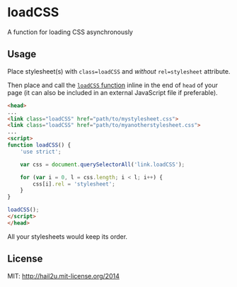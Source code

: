 # loadCSS

A function for loading CSS asynchronously


## Usage

Place stylesheet(s) with `class=loadCSS` and *without* `rel=stylesheet` attribute.

Then place and call the [`loadCSS` function](https://github.com/hail2u/loadCSS/blob/by-adding-rel-stylesheet/loadCSS.js) inline in the end of `head` of your page (it can also be included in an external JavaScript file if preferable).

``` html
<head>
...
<link class="loadCSS" href="path/to/mystylesheet.css">
<link class="loadCSS" href="path/to/myanotherstylesheet.css">
...
<script>
function loadCSS() {
	'use strict';

	var css = document.querySelectorAll('link.loadCSS');

	for (var i = 0, l = css.length; i < l; i++) {
		css[i].rel = 'stylesheet';
	}
}

loadCSS();
</script>
</head>
```

All your stylesheets would keep its order.


## License

MIT: http://hail2u.mit-license.org/2014
